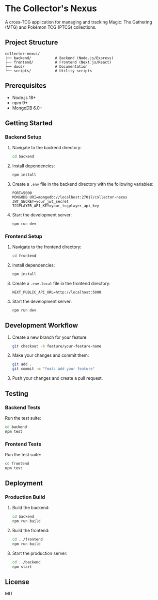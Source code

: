 # The Collector's Nexus

A cross-TCG application for managing and tracking Magic: The Gathering (MTG) and Pokémon TCG (PTCG) collections.

## Project Structure

```
collector-nexus/
├── backend/           # Backend (Node.js/Express)
├── frontend/          # Frontend (Next.js/React)
├── docs/              # Documentation
└── scripts/           # Utility scripts
```

## Prerequisites

- Node.js 18+
- npm 9+
- MongoDB 6.0+

## Getting Started

### Backend Setup

1. Navigate to the backend directory:
   ```bash
   cd backend
   ```

2. Install dependencies:
   ```bash
   npm install
   ```

3. Create a `.env` file in the backend directory with the following variables:
   ```
   PORT=5000
   MONGODB_URI=mongodb://localhost:27017/collector-nexus
   JWT_SECRET=your_jwt_secret
   TCGPLAYER_API_KEY=your_tcgplayer_api_key
   ```

4. Start the development server:
   ```bash
   npm run dev
   ```

### Frontend Setup

1. Navigate to the frontend directory:
   ```bash
   cd frontend
   ```

2. Install dependencies:
   ```bash
   npm install
   ```

3. Create a `.env.local` file in the frontend directory:
   ```
   NEXT_PUBLIC_API_URL=http://localhost:5000
   ```

4. Start the development server:
   ```bash
   npm run dev
   ```

## Development Workflow

1. Create a new branch for your feature:
   ```bash
   git checkout -b feature/your-feature-name
   ```

2. Make your changes and commit them:
   ```bash
   git add .
   git commit -m "feat: add your feature"
   ```

3. Push your changes and create a pull request.

## Testing

### Backend Tests
Run the test suite:
```bash
cd backend
npm test
```

### Frontend Tests
Run the test suite:
```bash
cd frontend
npm test
```

## Deployment

### Production Build

1. Build the backend:
   ```bash
   cd backend
   npm run build
   ```

2. Build the frontend:
   ```bash
   cd ../frontend
   npm run build
   ```

3. Start the production server:
   ```bash
   cd ../backend
   npm start
   ```

## License

MIT
